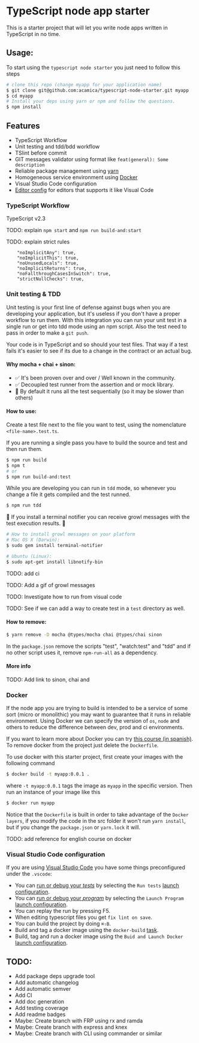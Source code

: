 TypeScript node app starter
===========================

This is a starter project that will let you write node apps written in TypeScript in no time.

Usage:
------

To start using the `typescript node starter` you just need to follow this steps

```bash
# clone this repo (change myapp for your application name)
$ git clone git@github.com:acamica/typescript-node-starter.git myapp
$ cd myapp
# Install your deps using yarn or npm and follow the questions.
$ npm install
```


Features
--------
* TypeScript Workflow
* Unit testing and tdd/bdd workflow
* TSlint before commit
* GIT messages validator using format like `feat(general): Some description`
* Reliable package management using [yarn](https://yarnpkg.com/en/)
* Homogeneous service environment using [Docker](https://www.docker.com/)
* Visual Studio Code configuration
* [Editor config](http://editorconfig.org/) for editors that supports it like Visual Code

### TypeScript Workflow
TypeScript v2.3

TODO: explain `npm start` and `npm run build-and:start`

TODO: explain strict rules

        "noImplicitAny": true,
        "noImplicitThis": true,
        "noUnusedLocals": true,
        "noImplicitReturns": true,
        "noFallthroughCasesInSwitch": true,
        "strictNullChecks": true,

### Unit testing & TDD

Unit testing is your first line of defense against bugs when you are developing your application, but it's useless if you don't have a proper workflow to run them. With this integration you can run your unit test in a single run or get into tdd mode using an npm script. Also the test need to pass in order to make a `git push`.

Your code is in TypeScript and so should your test files. That way if a test fails it's easier to see if its due to a change in the contract or an actual bug.

#### Why mocha + chai + sinon:
* ✅ It's been proven over and over / Well known in the community.
* ✅ Decoupled test runner from the assertion and or mock library.
* 🚫 By default it runs all the test sequentially (so it may be slower than others)

#### How to use:

Create a test file next to the file you want to test, using the nomenclature `<file-name>.test.ts`.

If you are running a single pass you have to build the source and test and then run them.

```bash
$ npm run build
$ npm t
# or
$ npm run build-and:test
```

While you are developing you can run in `tdd` mode, so whenever you change a file it gets compiled and the test runned.

```bash
$ npm run tdd
```

🌟 If you install a terminal notifier you can receive growl messages with the test execution results. 🌟

```bash
# How to install growl messages on your platform
# Mac OS X (Darwin):
$ sudo gem install terminal-notifier

# Ubuntu (Linux):
$ sudo apt-get install libnotify-bin
```

TODO: add ci

TODO: Add a gif of growl messages

TODO: Investigate how to run from visual code

TODO: See if we can add a way to create test in a `test` directory as well.

#### How to remove:


```bash
$ yarn remove -D mocha @types/mocha chai @types/chai sinon
```

In the `package.json` remove the scripts "test", "watch:test" and "tdd" and if no other script uses it, remove `npm-run-all` as a dependency.


#### More info
TODO: Add link to sinon, chai and

### Docker

If the node app you are trying to build is intended to be a service of some sort (micro or monolithic) you may want to guarantee that it runs in reliable environment. Using Docker we can specify the version of `os`, `node` and others to reduce the difference between dev, prod and ci environments.

If you want to learn more about Docker you can try [this course (in spanish)](https://www.acamica.com/cursos/128/introduccion-a-docker). To remove docker from the project just delete the `Dockerfile`.

To use docker with this starter project, first create your images with the following command

```bash
$ docker build -t myapp:0.0.1 .
```

where `-t myapp:0.0.1` tags the image as `myapp` in the specific version. Then run an instance of your image like this

```bash
$ docker run myapp
```

Notice that the `Dockerfile` is built in order to take advantage of the `Docker layers`, if you modify the code in the src folder it won't run `yarn install`, but if you change the `package.json` or `yarn.lock` it will.

TODO: add reference for english course on docker

### Visual Studio Code configuration

If you are using [Visual Studio Code](https://code.visualstudio.com/) you have some things preconfigured under the `.vscode`:

* You can [run or debug your *tests*](https://code.visualstudio.com/docs/editor/debugging) by selecting the `Run tests` [launch configuration](https://code.visualstudio.com/docs/editor/debugging#_launch-configurations).
* You can [run or debug your *program*](https://code.visualstudio.com/docs/editor/debugging) by selecting the `Launch Program` [launch configuration](https://code.visualstudio.com/docs/editor/debugging#_launch-configurations).
* You can replay the run by pressing F5.
* When editing typescript files you get `fix lint on save`.
* You can build the project by doing `⌘⇧B`.
* Build and tag a docker image using the `docker-build` [task](https://code.visualstudio.com/docs/editor/tasks).
* Build, tag and run a docker image using the `Buid and Launch Docker` [launch configuration](https://code.visualstudio.com/docs/editor/debugging#_launch-configurations).

TODO:
-----
* Add package deps upgrade tool
* Add automatic changelog
* Add automatic semver
* Add CI
* Add doc generation
* Add testing coverage
* Add readme badges
* Maybe: Create branch with FRP using rx and ramda
* Maybe: Create branch with express and knex
* Maybe: Create branch with CLI using commander or similar
